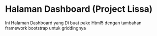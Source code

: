 # Halaman Dashboard (Project Lissa)
Ini Halaman Dashboard yang Di buat pake Html5 dengan tambahan framework bootstrap untuk griddingnya
